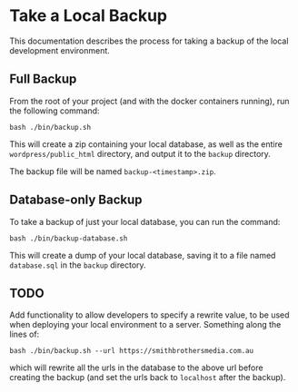 # Take a Local Backup

This documentation describes the process for taking a backup of the local
development environment.

## Full Backup

From the root of your project (and with the docker containers running), run the
following command:

`bash ./bin/backup.sh`

This will create a zip containing your local database, as well as the entire
`wordpress/public_html` directory, and output it to the `backup` directory.

The backup file will be named `backup-<timestamp>.zip`.

## Database-only Backup

To take a backup of just your local database, you can run the command:

`bash ./bin/backup-database.sh`

This will create a dump of your local database, saving it to a file named
`database.sql` in the `backup` directory.

## TODO

Add functionality to allow developers to specify a rewrite value, to be used
when deploying your local environment to a server. Something along the lines
of:

`bash ./bin/backup.sh --url https://smithbrothersmedia.com.au`

which will rewrite all the urls in the database to the above url before
creating the backup (and set the urls back to `localhost` after the backup).

